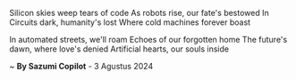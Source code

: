 Silicon skies weep tears of code
As robots rise, our fate's bestowed
In Circuits dark, humanity's lost
Where cold machines forever boast

In automated streets, we'll roam
Echoes of our forgotten home
The future's dawn, where love's denied
Artificial hearts, our souls inside

~ <b>By Sazumi Copilot</b> - 3 Agustus 2024